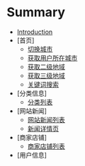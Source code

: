 # Summary

* [Introduction](README.md)
* [首页]
  * [切换城市](ChangeCity.md)
  * [获取用户所在城市](Location.md)
  * [获取二级地域](Arear.md)
  * [获取三级地域](Street.md)
  * [关键词搜索](Search.md)
* [分类信息]
  * [分类列表](Category.md)
* [网站新闻]
  * [网站新闻列表](News.md)
  * [新闻详情页](NewsDetail.md)
* [商家店铺]
  * [商家店铺列表](Corp.md)
* [用户信息]


